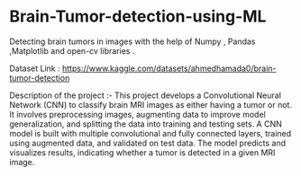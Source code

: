# Brain-Tumor-detection-using-ML
Detecting brain tumors in images with the help of Numpy , Pandas ,Matplotlib and open-cv libraries .


Dataset Link : https://www.kaggle.com/datasets/ahmedhamada0/brain-tumor-detection


Description of the project :-
                                  This project develops a Convolutional Neural Network (CNN) to classify brain MRI images as either having a tumor or not. It involves preprocessing images, augmenting data to improve model generalization, and splitting the data into training and testing sets. A CNN model is built with multiple convolutional and fully connected layers, trained using augmented data, and validated on test data. The model predicts and visualizes results, indicating whether a tumor is detected in a given MRI image.

